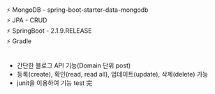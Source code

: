 :zap: MongoDB - spring-boot-starter-data-mongodb<br>
:zap: JPA - CRUD <br>
:zap: SpringBoot - 2.1.9.RELEASE <br>
:zap: Gradle<br>
<br>
- 간단한 블로그 API 기능(Domain 단위 post)
- 등록(create), 확인(read, read all), 업데이트(update), 삭제(delete) 가능
- junit을 이용하여 기능 test 完<br>
